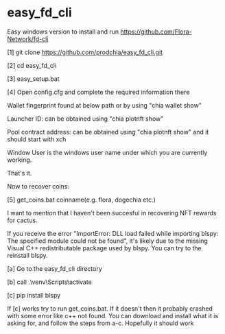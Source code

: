 # easy_fd_cli

Easy windows version to install and run  https://github.com/Flora-Network/fd-cli

[1] git clone https://github.com/prodchia/easy_fd_cli.git 
 
[2] cd easy_fd_cli 
 
[3] easy_setup.bat 


[4] Open config.cfg and complete the required information there


   Wallet fingerprint found at below path or by using "chia wallet show"

   Launcher ID: can be obtained using "chia plotnft show"

   Pool contract address: can be obtained using "chia plotnft show" and it should start with xch

   Window User is the windows user name under which you are currently working. 


That's it.

Now to recover coins:

[5] get_coins.bat coinname(e.g. flora, dogechia etc.)

I want to mention that I haven't been succesful in recovering NFT rewards for cactus.

If you receive the error "ImportError: DLL load failed while importing blspy: The specified module could not be found", it's likely due to the missing Visual C++ redistributable package used by blspy. You can try to the reinstall blspy. 

[a] Go to the easy_fd_cli directory

[b] call .\venv\Scripts\activate

[c] pip install blspy

If [c] works try to run get_coins.bat. If it doesn't then it probably crashed with some error like c++ not found. You can download and install what it is asking for, and follow the steps from a-c. Hopefully it should work
